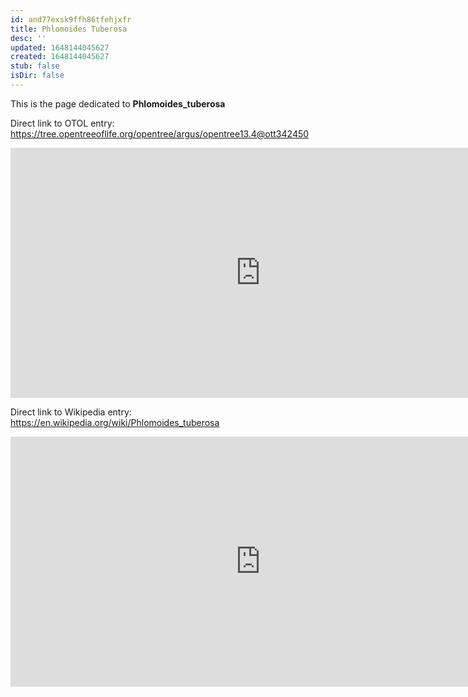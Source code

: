 ```yaml
---
id: and77exsk9ffh86tfehjxfr
title: Phlomoides Tuberosa
desc: ''
updated: 1648144045627
created: 1648144045627
stub: false
isDir: false
---
```

This is the page dedicated to **Phlomoides_tuberosa**


Direct link to OTOL entry: https://tree.opentreeoflife.org/opentree/argus/opentree13.4@ott342450



<html>
    <body>
    <iframe src="https://tree.opentreeoflife.org/opentree/argus/opentree13.4@ott342450"
    width="800" height="400" frameborder="0" allowfullscreen> </iframe>
    </body>
</html>
    


Direct link to Wikipedia entry: https://en.wikipedia.org/wiki/Phlomoides_tuberosa



<html>
    <body>
    <iframe src="https://en.wikipedia.org/wiki/Phlomoides_tuberosa"
    width="800" height="400" frameborder="0" allowfullscreen> </iframe>
    </body>
</html>
    
